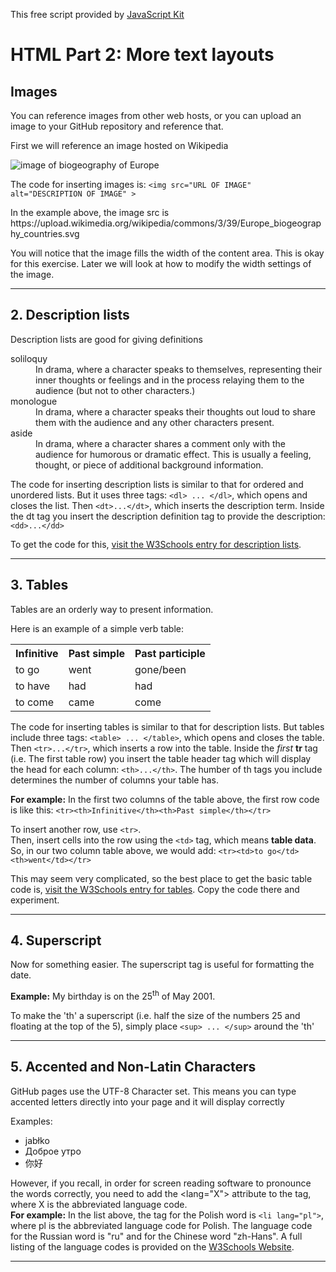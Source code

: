 <script>
<!--

//Bread crumb script - Kevin Lynn Brown
//Duplicate directory names bug fix by JavaScriptKit.com
//Visit JavaScript Kit (http://javascriptkit.com) for script

var path = "";
var href = document.location.href;
var s = href.split("/");
for (var i=3;i<(s.length-1);i++) {
path+="<A HREF=\""+href.substring(0,href.indexOf("/"+s[i])+s[i].length+1)+"/\">"+s[i]+"</A> / ";
}
i=s.length-1;
path+="<A HREF=\""+href.substring(0,href.indexOf(s[i])+s[i].length)+"\">"+s[i]+"</A>";
var url = window.location.protocol + "//" + path;
var res = url.replace("https:", "");
document.writeln(res);
//-->
</script>

<p align="left">This free script provided by <a href="http://javascriptkit.com">JavaScript Kit</a></p>
<h1>HTML Part 2: More text layouts</h1>
<h2>Images</h2>
<p>You can reference images from other web hosts, or you can upload an image to your GitHub repository and reference that.<p>
<p>First we will reference an image hosted on Wikipedia</p>
<img src="https://upload.wikimedia.org/wikipedia/commons/3/39/Europe_biogeography_countries.svg" alt="image of biogeography of Europe">
<p>The code for inserting images is: <code>&lt;img src="URL OF IMAGE" alt="DESCRIPTION OF IMAGE" &gt;</code></p>
<p>In the example above, the image src is https://upload.wikimedia.org/wikipedia/commons/3/39/Europe_biogeography_countries.svg </p>
<p>You will notice that the image fills the width of the content area. This is okay for this exercise. Later we will look at how to modify the width settings of the image.</p>

<hr>

<h2>2. Description lists</h2>
<p>Description lists are good for giving definitions</p>
<dl>
  <dt>soliloquy</dt>
  <dd>In drama, where a character speaks to themselves, representing their inner thoughts or feelings and in the process relaying them to the audience (but not to other characters.)</dd>
  <dt>monologue</dt>
  <dd>In drama, where a character speaks their thoughts out loud to share them with the audience and any other characters present.</dd>
  <dt>aside</dt>
  <dd>In drama, where a character shares a comment only with the audience for humorous or dramatic effect. This is usually a feeling, thought, or piece of additional background information.</dd>
</dl>
<p>The code for inserting description lists is similar to that for ordered and unordered lists. But it uses three tags: <code>&lt;dl&gt; ... &lt;/dl&gt;</code>, which opens and closes the list. Then <code>&lt;dt&gt;...&lt;/dt&gt;</code>, which inserts the description term. Inside the dt tag you insert the description definition tag to provide the description: <code>&lt;dd&gt;...&lt;/dd&gt;</code></p>
<p>To get the code for this, <a href="https://www.w3schools.com/tags/tag_dl.asp">visit the W3Schools entry for description lists</a>.</p>

<hr>
<h2>3. Tables</h2>
<p>Tables are an orderly way to present information.</p>
<p>Here is an example of a simple verb table:</p>
<table>
  <tr><th>Infinitive</th><th>Past simple</th><th>Past participle</th></tr>
  <tr>
    <td>to go</td><td>went</td><td>gone/been</td>
  </tr>
   <tr>
    <td>to have</td><td>had</td><td>had</td>
  </tr>
  <tr>
    <td>to come</td><td>came</td><td>come</td>
  </tr>
  </table>
  
<p>The code for inserting tables is similar to that for description lists. But tables include three tags: <code>&lt;table&gt; ... &lt;/table&gt;</code>, which opens and closes the table. Then <code>&lt;tr&gt;...&lt;/tr&gt;</code>, which inserts a row into the table. Inside the <em>first</em> <b>tr</b> tag (i.e. The first table row) you insert the table header tag which will display the head for each column: <code>&lt;th&gt;...&lt;/th&gt;</code>. The humber of th tags you include determines the number of columns your table has.</p>
  
<p><b>For example:</b> In the first two columns of the table above, the first row code is like this: <code>&lt;tr&gt;&lt;th&gt;Infinitive&lt;/th&gt;&lt;th&gt;Past simple&lt;/th&gt;&lt;/tr&gt;</code></p>
<p>To insert another row, use <code>&lt;tr&gt;</code>.<br>
Then, insert cells into the row using the <code>&lt;td&gt;</code> tag, which means <b>table data</b>.<br>
So, in our two column table above, we would add: <code>&lt;tr&gt;&lt;td&gt;to go&lt;/td&gt;&lt;th&gt;went&lt;/td&gt;&lt;/tr&gt;</code></p>
<p>This may seem very complicated, so the best place to get the basic table code is, <a href="https://www.w3schools.com/tags/tag_table.asp">visit the W3Schools entry for tables</a>. Copy the code there and experiment.</p>

<hr>

<h2>4. Superscript</h2>
<p>Now for something easier. The superscript tag is useful for formatting the date.</p>
<p><b>Example:</b> My birthday is on the 25<sup>th</sup> of May 2001.</p>
<p>To make the 'th' a superscript (i.e. half the size of the numbers 25 and floating at the top of the 5), simply place <code>&lt;sup&gt; ... &lt;/sup&gt;</code> around the 'th'</p>
<hr>

<h2>5. Accented and Non-Latin Characters</h2>
<p>GitHub pages use the UTF-8 Character set. This means you can type accented letters directly into your page and it will display correctly</p>
<p>Examples:</p>
<ul>
    <li lang="pl">jabłko</li>
    <li lang="ru">Доброе утро</li>
    <li lang="zh-Hans">你好</li>
</ul>
<p>However, if you recall, in order for screen reading software to pronounce the words correctly, you need to add the &lt;lang="X"&gt; attribute to the tag, where X is the abbreviated language code.<br>
  <b>For example:</b> In the list above, the tag for the Polish word is <code>&lt;li lang="pl"&gt;</code>, where pl is the abbreviated language code for Polish. The language code for the Russian word is "ru" and for the Chinese word "zh-Hans". A full listing of the language codes is provided on the <a href="https://www.w3schools.com/tags/ref_language_codes.asp">W3Schools Website</a>.
</p>
<hr>

